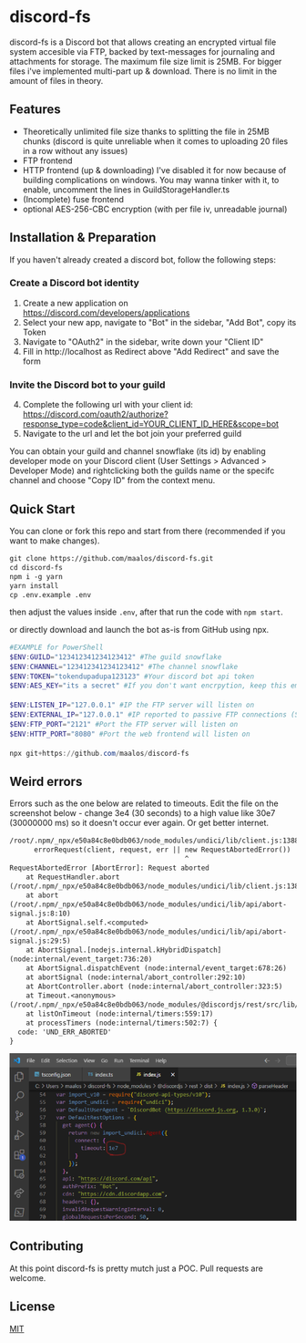 # discord-fs

discord-fs is a Discord bot that allows creating an encrypted virtual file system accesible via FTP, backed by text-messages for journaling and attachments for storage. The maximum file size limit is 25MB. For bigger files i've implemented multi-part up & download. There is no limit in the amount of files in theory. 

## Features
* Theoretically unlimited file size thanks to splitting the file in 25MB chunks (discord is quite unreliable when it comes to uploading 20 files in a row without any issues)
* FTP frontend
* HTTP frontend (up & downloading) 
    I've disabled it for now because of building complications on windows. You may wanna tinker with it, to enable, uncomment the lines in GuildStorageHandler.ts
* (Incomplete) fuse frontend
* optional AES-256-CBC encryption (with per file iv, unreadable journal)

## Installation & Preparation

If you haven't already created a discord bot, follow the following steps:

### Create a Discord bot identity
1. Create a new application on https://discord.com/developers/applications
2. Select your new app, navigate to "Bot" in the sidebar, "Add Bot", copy its Token
3. Navigate to "OAuth2" in the sidebar, write down your "Client ID" 
4. Fill in http://localhost as Redirect above "Add Redirect" and save the form

### Invite the Discord bot to your guild
4. Complete the following url with your client id:
    https://discord.com/oauth2/authorize?response_type=code&client_id=YOUR_CLIENT_ID_HERE&scope=bot
5. Navigate to the url and let the bot join your preferred guild

You can obtain your guild and channel snowflake (its id) by enabling developer mode on your Discord client  (User Settings > Advanced > Developer Mode)
and rightclicking both the guilds name or the specifc channel and choose "Copy ID" from the context menu.

## Quick Start

You can clone or fork this repo and start from there (recommended if you want to make changes).
```
git clone https://github.com/maalos/discord-fs.git
cd discord-fs
npm i -g yarn
yarn install
cp .env.example .env
```

then adjust the values inside `.env`, after that run the code with `npm start`.

or directly download and launch the bot as-is from GitHub using npx. 

```powershell
#EXAMPLE for PowerShell
$ENV:GUILD="123412341234123412" #The guild snowflake
$ENV:CHANNEL="123412341234123412" #The channel snowflake
$ENV:TOKEN="tokendupadupa123123" #Your discord bot api token
$ENV:AES_KEY="its a secret" #If you don't want encrpytion, keep this empty, otherwise roll a new secret

$ENV:LISTEN_IP="127.0.0.1" #IP the FTP server will listen on
$ENV:EXTERNAL_IP="127.0.0.1" #IP reported to passive FTP connections (Set it to your external ip)
$ENV:FTP_PORT="2121" #Port the FTP server will listen on
$ENV:HTTP_PORT="8080" #Port the web frontend will listen on

npx git+https://github.com/maalos/discord-fs
```

## Weird errors
Errors such as the one below are related to timeouts. Edit the file on the screenshot below - change 3e4 (30 seconds) to a high value like 30e7 (30000000 ms) so it doesn't occur ever again. Or get better internet.
```
/root/.npm/_npx/e50a84c8e0bdb063/node_modules/undici/lib/client.js:1388
      errorRequest(client, request, err || new RequestAbortedError())
                                           ^
RequestAbortedError [AbortError]: Request aborted
    at RequestHandler.abort (/root/.npm/_npx/e50a84c8e0bdb063/node_modules/undici/lib/client.js:1388:44)
    at abort (/root/.npm/_npx/e50a84c8e0bdb063/node_modules/undici/lib/api/abort-signal.js:8:10)
    at AbortSignal.self.<computed> (/root/.npm/_npx/e50a84c8e0bdb063/node_modules/undici/lib/api/abort-signal.js:29:5)
    at AbortSignal.[nodejs.internal.kHybridDispatch] (node:internal/event_target:736:20)
    at AbortSignal.dispatchEvent (node:internal/event_target:678:26)
    at abortSignal (node:internal/abort_controller:292:10)
    at AbortController.abort (node:internal/abort_controller:323:5)
    at Timeout.<anonymous> (/root/.npm/_npx/e50a84c8e0bdb063/node_modules/@discordjs/rest/src/lib/handlers/Shared.ts:68:46)
    at listOnTimeout (node:internal/timers:559:17)
    at processTimers (node:internal/timers:502:7) {
  code: 'UND_ERR_ABORTED'
}
```
![timeout-fix](annoying-error-fix.png)

## Contributing
At this point discord-fs is pretty mutch just a POC.
Pull requests are welcome. 

## License
[MIT](https://choosealicense.com/licenses/mit/)
